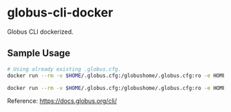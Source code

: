 # globus-cli-docker
Globus CLI dockerized.


## Sample Usage

```sh
# Using already existing .globus.cfg.
docker run --rm -v $HOME/.globus.cfg:/globushome/.globus.cfg:ro -e HOME=/globushome pavics/globus-cli globus --help

docker run --rm -v $HOME/.globus.cfg:/globushome/.globus.cfg:ro -e HOME=/globushome pavics/globus-cli globus endpoint search CaSPAr_requests
```


Reference: https://docs.globus.org/cli/
